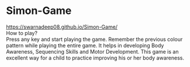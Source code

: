 # Simon-Game
https://swarnadeep08.github.io/Simon-Game/ \
How to play? \
Press any key and start playing the game. Remember the previous colour pattern while playing the entire game.
It helps in developing Body Awareness, Sequencing Skills and Motor Development. This game is an excellent way for a child to practice improving his or her body awareness.
